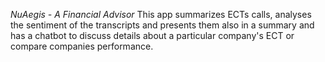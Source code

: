 *NuAegis - A Financial Advisor*
This app summarizes ECTs calls, analyses the sentiment of the transcripts and presents them also in a summary and has a chatbot to discuss details about a particular company's ECT or compare companies performance. 
